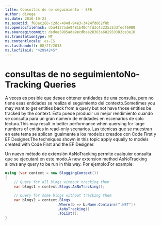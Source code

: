 ```yaml
---
title: Consultas de no seguimiento - EF6
author: divega
ms.date: 2016-10-23
ms.assetid: f80ac260-c2dc-484d-94a3-3424fd862f8b
ms.openlocfilehash: dba4127ade9481b40d4fd3c4323532ddfedf6980
ms.sourcegitcommit: dadee5905ada9ecdbae28363a682950383ce3e10
ms.translationtype: MT
ms.contentlocale: es-ES
ms.lasthandoff: 08/27/2018
ms.locfileid: "42994245"
---
```

# <a name="no-tracking-queries"></a><span data-ttu-id="f9845-102">consultas de no seguimiento</span><span class="sxs-lookup"><span data-stu-id="f9845-102">No-Tracking Queries</span></span>
<span data-ttu-id="f9845-103">A veces es posible que desee obtener entidades de una consulta, pero no tiene esas entidades se realiza el seguimiento del contexto.</span><span class="sxs-lookup"><span data-stu-id="f9845-103">Sometimes you may want to get entities back from a query but not have those entities be tracked by the context.</span></span> <span data-ttu-id="f9845-104">Esto puede producir un mejor rendimiento cuando se consulta para un gran número de entidades en escenarios de solo lectura.</span><span class="sxs-lookup"><span data-stu-id="f9845-104">This may result in better performance when querying for large numbers of entities in read-only scenarios.</span></span> <span data-ttu-id="f9845-105">Las técnicas que se muestran en este tema se aplican igualmente a los modelos creados con Code First y EF Designer.</span><span class="sxs-lookup"><span data-stu-id="f9845-105">The techniques shown in this topic apply equally to models created with Code First and the EF Designer.</span></span>  

<span data-ttu-id="f9845-106">Un nuevo método de extensión AsNoTracking permite cualquier consulta que se ejecutará en este modo.</span><span class="sxs-lookup"><span data-stu-id="f9845-106">A new extension method AsNoTracking allows any query to be run in this way.</span></span> <span data-ttu-id="f9845-107">Por ejemplo:</span><span class="sxs-lookup"><span data-stu-id="f9845-107">For example:</span></span>  

``` csharp
using (var context = new BloggingContext())
{
    // Query for all blogs without tracking them
    var blogs1 = context.Blogs.AsNoTracking();

    // Query for some blogs without tracking them
    var blogs2 = context.Blogs
                        .Where(b => b.Name.Contains(".NET"))
                        .AsNoTracking()
                        .ToList();
}
```  
